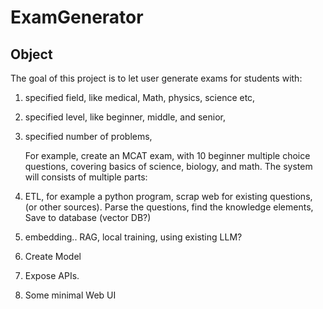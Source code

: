 # ExamGenerator
## Object
The goal of this project is to let user generate exams for students with:
1. specified field, like medical, Math, physics, science etc,
2. specified level, like beginner, middle, and senior,
3. specified number of problems,

   For example, create an MCAT exam, with 10 beginner multiple choice questions, covering basics of science, biology, and math.
The system will consists of multiple parts:
1.  ETL, for example a python program, scrap web for existing questions, (or other sources). Parse the questions, find the knowledge elements,
   Save to database (vector DB?)
3. embedding.. RAG, local training, using existing LLM?
4. Create Model
5. Expose APIs.
6. Some minimal Web UI

